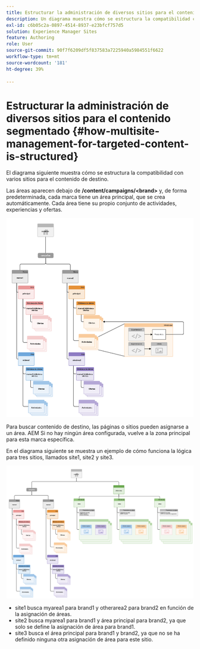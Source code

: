 ```yaml
---
title: Estructurar la administración de diversos sitios para el contenido segmentado
description: Un diagrama muestra cómo se estructura la compatibilidad con varios sitios para el contenido de destino
exl-id: c6b05c2a-0897-4514-8937-e23bfcf757d5
solution: Experience Manager Sites
feature: Authoring
role: User
source-git-commit: 90f7f6209df5f837583a7225940a5984551f6622
workflow-type: tm+mt
source-wordcount: '181'
ht-degree: 39%

---
```


# Estructurar la administración de diversos sitios para el contenido segmentado {#how-multisite-management-for-targeted-content-is-structured}

El diagrama siguiente muestra cómo se estructura la compatibilidad con varios sitios para el contenido de destino.

Las áreas aparecen debajo de **/content/campaigns/&lt;brand>** y, de forma predeterminada, cada marca tiene un área principal, que se crea automáticamente. Cada área tiene su propio conjunto de actividades, experiencias y ofertas.

![Estructura de varios sitios](/help/sites-cloud/authoring/assets/multisite-structure.png)

Para buscar contenido de destino, las páginas o sitios pueden asignarse a un área. AEM Si no hay ningún área configurada, vuelve a la zona principal para esta marca específica.

En el diagrama siguiente se muestra un ejemplo de cómo funciona la lógica para tres sitios, llamados site1, site2 y site3.

![Estructura de varios sitios entre sitios](/help/sites-cloud/authoring/assets/multisite-structure-2.png)

* site1 busca myarea1 para brand1 y otherarea2 para brand2 en función de la asignación de áreas.
* site2 busca myarea1 para brand1 y área principal para brand2, ya que solo se define la asignación de área para brand1.
* site3 busca el área principal para brand1 y brand2, ya que no se ha definido ninguna otra asignación de área para este sitio.
